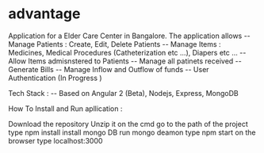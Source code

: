 # advantage

Application for a Elder Care Center in Bangalore.
The application allows
-- Manage Patients : Create, Edit, Delete Patients
-- Manage Items : Medicines, Medical Procedures (Catheterization etc ...), Diapers etc ...
-- Allow Items admisnstered to Patients 
-- Manage all patinets received
-- Generate Bills
-- Manage Inflow and Outflow of funds
-- User Authentication (In Progress )

Tech Stack :
-- Based on Angular 2 (Beta), Nodejs, Express, MongoDB

How To Install and Run apllication : 

Download the repository
Unzip it
on the cmd go to the path of the project
type npm install
install mongo DB
run mongo deamon 
type npm start
on the browser type localhost:3000  